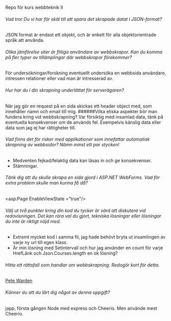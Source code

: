 Repo för kurs webbteknik II

###### Vad tror Du vi har för skäl till att spara det skrapade datat i JSON-format?
JSON format är endast ett objekt, och är enkelt för alla objektorientrade språk att använda.

 ###### Olika jämförelse siter är flitiga användare av webbskrapor. Kan du komma på fler typer av tillämplingar där webbskrapor förekommer?
 För undersökningar/forskning eventuellt undersöka en webbsida användare, intressen relationer eller vad man är
 intresserad av.

 ###### Hur har du i din skrapning underlättat för serverägaren?
 När jag gör en request på en sida skickas ett header object med, som innehåller namn och email till mig.
 ######Vilka etiska aspekter bör man fundera kring vid webbskrapning?
 Var försiktig med insamlad data, tänk på eventuella konsekvenser om de används fel. Exempelvis känslig data
 eller data som jag ej har rättigheter till.

 ###### Vad finns det för risker med applikationer som innefattar automatisk skrapning av webbsidor? Nämn minst ett par stycken!
 * Medventen fejkad/felaktig data kan läsas in och ge konsekvenser.
 * Stämningar.

 ###### Tänk dig att du skulle skrapa en sida gjord i ASP.NET WebForms. Vad för extra problem skulle man kunna få då?
 <asp:Page EnableViewState ="true"/>

 ###### Välj ut två punkter kring din kod du tycker är värd att diskutera vid redovisningen. Det kan röra val du gjort, tekniska lösningar eller lösningar du inte är riktigt nöjd med.
 * Extremt mycket kod i samma fil, jag hade behövt bryta ut insamlingen av varje ny url till egen klass.
 * Är min lösning med Setintervall och hur jag använder en count för varje HrefLänk och Json.Courses.length en ok lösning?

 ###### Hitta ett rättsfall som handlar om webbskrapning. Redogör kort för detta.
 [Pete Warden](https://github.com/SheriefBadran/1DV449_sb222rf/blob/master/laboration1/reflection_lab1.md#r%C3%A4ttsfall)

 ###### Känner du att du lärt dig något av denna uppgift?
 japp, första gången Node med express och Cheerio. Men använde mest Cheerio.
